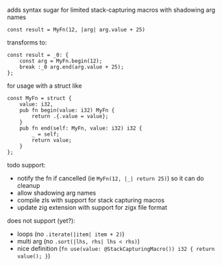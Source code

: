 adds syntax sugar for limited stack-capturing macros with shadowing arg names

```
const result = MyFn(12, |arg| arg.value + 25)
```

transforms to:

```
const result = _0: {
    const arg = MyFn.begin(12);
    break :_0 arg.end(arg.value + 25);
};
```

for usage with a struct like

```
const MyFn = struct {
    value: i32,
    pub fn begin(value: i32) MyFn {
        return .{.value = value};
    }
    pub fn end(self: MyFn, value: i32) i32 {
        _ = self;
        return value;
    }
};
```

todo support:

- notify the fn if cancelled (ie `MyFn(12, |_| return 25)`) so it can do cleanup
- allow shadowing arg names
- compile zls with support for stack capturing macros
- update zig extension with support for zigx file format

does not support (yet?):

- loops (no `.iterate(|item| item + 2)`)
- multi arg (no `.sort(|lhs, rhs| lhs < rhs)`)
- nice definition (`fn use(value: @StackCapturingMacro()) i32 { return value(); }`)